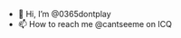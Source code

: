 - 👋 Hi, I’m @0365dontplay
- 📫 How to reach me @cantseeme on ICQ

<!---
0365dontplay/0365dontplay is a ✨ special ✨ repository because its `README.md` (this file) appears on your GitHub profile.
You can click the Preview link to take a look at your changes.
--->
